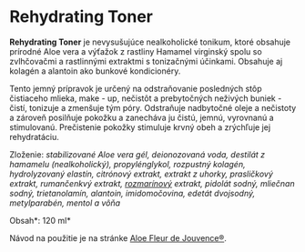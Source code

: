 Rehydrating Toner
=================

**Rehydrating Toner** je nevysušujúce nealkoholické tonikum, ktoré obsahuje
prírodné Aloe vera a výťažok z rastliny Hamamel virginský spolu so zvlhčovačmi a
rastlinnými extraktmi s tonizačnými účinkami. Obsahuje aj kolagén a alantoin ako
bunkové kondicionéry.

Tento jemný prípravok je určený na odstraňovanie posledných stôp čistiaceho
mlieka, make - up, nečistôt a prebytočných neživých buniek - čistí, tonizuje a
zmenšuje tým póry. Odstraňuje nadbytočné oleje a nečistoty a zároveň posilňuje
pokožku a zanecháva ju čistú, jemnú, vyrovnanú a stimulovanú. Prečistenie
pokožky stimuluje krvný obeh a zrýchľuje jej rehydratáciu.

Zloženie: *stabilizované Aloe vera gél, deionozovaná voda, destilát z hamamelu
(nealkoholický), propylénglykol, rozpustný kolagén, hydrolyzovaný elastín,
citrónový extrakt, extrakt z uhorky, prasličkový extrakt, rumančenkvý extrakt,
[rozmarínový](/sip/p/rozmarin-lekarsky/) extrakt,* *pidolát
sodný, mliečnan sodný, trietanolamín, alantoin, imidomočovina, edetát dvojsodný,
metylparabén, mentol a vôňa*

Obsah*: 120 ml*

Návod na použitie je na stránke [Aloe Fleur de
Jouvence®](/sip/p/aloe-fleur-de-juouvence/).

